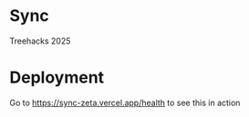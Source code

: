 # Sync
Treehacks 2025

# Deployment
Go to https://sync-zeta.vercel.app/health to see this in action
